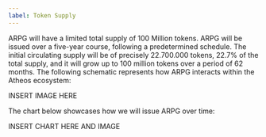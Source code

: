 ```yaml
---
label: Token Supply
---
```


ARPG will have a limited total supply of 100 Million tokens. ARPG will be issued over a five-year course, following a predetermined schedule. The initial circulating supply will be of precisely 22.700.000 tokens, 22.7% of the total supply, and it will grow up to 100 million tokens over a period of 62 months. The following schematic represents how ARPG interacts within the Atheos ecosystem:

INSERT IMAGE HERE




The chart below showcases how we will issue ARPG over time:


INSERT CHART HERE AND IMAGE

